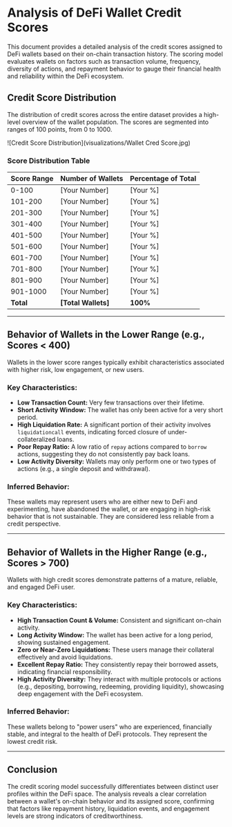 # Analysis of DeFi Wallet Credit Scores

This document provides a detailed analysis of the credit scores assigned to DeFi wallets based on their on-chain transaction history. The scoring model evaluates wallets on factors such as transaction volume, frequency, diversity of actions, and repayment behavior to gauge their financial health and reliability within the DeFi ecosystem.

## Credit Score Distribution

The distribution of credit scores across the entire dataset provides a high-level overview of the wallet population. The scores are segmented into ranges of 100 points, from 0 to 1000.

![Credit Score Distribution](visualizations/Wallet Cred Score.jpg)

### Score Distribution Table

| Score Range     | Number of Wallets | Percentage of Total |
|-----------------|-------------------|---------------------|
| 0-100           | [Your Number]     | [Your %]            |
| 101-200         | [Your Number]     | [Your %]            |
| 201-300         | [Your Number]     | [Your %]            |
| 301-400         | [Your Number]     | [Your %]            |
| 401-500         | [Your Number]     | [Your %]            |
| 501-600         | [Your Number]     | [Your %]            |
| 601-700         | [Your Number]     | [Your %]            |
| 701-800         | [Your Number]     | [Your %]            |
| 801-900         | [Your Number]     | [Your %]            |
| 901-1000        | [Your Number]     | [Your %]            |
| **Total**       | **[Total Wallets]** | **100%**            |

---

## Behavior of Wallets in the Lower Range (e.g., Scores < 400)

Wallets in the lower score ranges typically exhibit characteristics associated with higher risk, low engagement, or new users.

### **Key Characteristics:**
*   **Low Transaction Count:** Very few transactions over their lifetime.
*   **Short Activity Window:** The wallet has only been active for a very short period.
*   **High Liquidation Rate:** A significant portion of their activity involves `liquidationcall` events, indicating forced closure of under-collateralized loans.
*   **Poor Repay Ratio:** A low ratio of `repay` actions compared to `borrow` actions, suggesting they do not consistently pay back loans.
*   **Low Activity Diversity:** Wallets may only perform one or two types of actions (e.g., a single deposit and withdrawal).

### **Inferred Behavior:**
These wallets may represent users who are either new to DeFi and experimenting, have abandoned the wallet, or are engaging in high-risk behavior that is not sustainable. They are considered less reliable from a credit perspective.

---

## Behavior of Wallets in the Higher Range (e.g., Scores > 700)

Wallets with high credit scores demonstrate patterns of a mature, reliable, and engaged DeFi user.

### **Key Characteristics:**
*   **High Transaction Count & Volume:** Consistent and significant on-chain activity.
*   **Long Activity Window:** The wallet has been active for a long period, showing sustained engagement.
*   **Zero or Near-Zero Liquidations:** These users manage their collateral effectively and avoid liquidations.
*   **Excellent Repay Ratio:** They consistently repay their borrowed assets, indicating financial responsibility.
*   **High Activity Diversity:** They interact with multiple protocols or actions (e.g., depositing, borrowing, redeeming, providing liquidity), showcasing deep engagement with the DeFi ecosystem.

### **Inferred Behavior:**
These wallets belong to "power users" who are experienced, financially stable, and integral to the health of DeFi protocols. They represent the lowest credit risk.

---

## Conclusion

The credit scoring model successfully differentiates between distinct user profiles within the DeFi space. The analysis reveals a clear correlation between a wallet's on-chain behavior and its assigned score, confirming that factors like repayment history, liquidation events, and engagement levels are strong indicators of creditworthiness.
